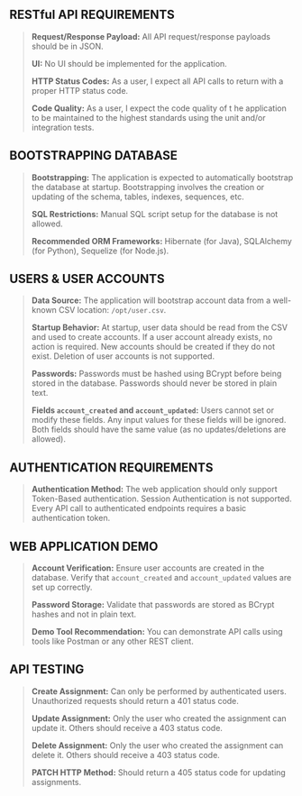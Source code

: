 ## RESTful API REQUIREMENTS

> **Request/Response Payload:** All API request/response payloads should be in JSON.
>
> **UI:** No UI should be implemented for the application.
>
> **HTTP Status Codes:** As a user, I expect all API calls to return with a proper HTTP status code.
>
> **Code Quality:** As a user, I expect the code quality of t  he application to be maintained to the highest standards using the unit and/or integration tests.

## BOOTSTRAPPING DATABASE

> **Bootstrapping:** The application is expected to automatically bootstrap the database at startup. Bootstrapping involves the creation or updating of the schema, tables, indexes, sequences, etc.
>   
> **SQL Restrictions:** Manual SQL script setup for the database is not allowed.
>
> **Recommended ORM Frameworks:** Hibernate (for Java), SQLAlchemy (for Python), Sequelize (for Node.js).

## USERS & USER ACCOUNTS

> **Data Source:** The application will bootstrap account data from a well-known CSV location: `/opt/user.csv`.
>
> **Startup Behavior:** At startup, user data should be read from the CSV and used to create accounts. If a user account already exists, no action is required. New accounts should be created if they do not exist. Deletion of user accounts is not supported.
>
> **Passwords:** Passwords must be hashed using BCrypt before being stored in the database. Passwords should never be stored in plain text.
>
> **Fields `account_created` and `account_updated`:** Users cannot set or modify these fields. Any input values for these fields will be ignored. Both fields should have the same value (as no updates/deletions are allowed).

## AUTHENTICATION REQUIREMENTS

> **Authentication Method:** The web application should only support Token-Based authentication. Session Authentication is not supported. Every API call to authenticated endpoints requires a basic authentication token.

## WEB APPLICATION DEMO

> **Account Verification:** Ensure user accounts are created in the database. Verify that `account_created` and `account_updated` values are set up correctly.
>
> **Password Storage:** Validate that passwords are stored as BCrypt hashes and not in plain text.
>
> **Demo Tool Recommendation:** You can demonstrate API calls using tools like Postman or any other REST client.

## API TESTING

> **Create Assignment:** Can only be performed by authenticated users. Unauthorized requests should return a 401 status code.
>
> **Update Assignment:** Only the user who created the assignment can update it. Others should receive a 403 status code.
>
> **Delete Assignment:** Only the user who created the assignment can delete it. Others should receive a 403 status code.
>
> **PATCH HTTP Method:** Should return a 405 status code for updating assignments.
